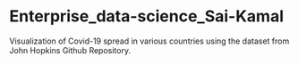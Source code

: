 # Enterprise_data-science_Sai-Kamal
Visualization of Covid-19 spread in various countries using the dataset from John Hopkins Github Repository.

